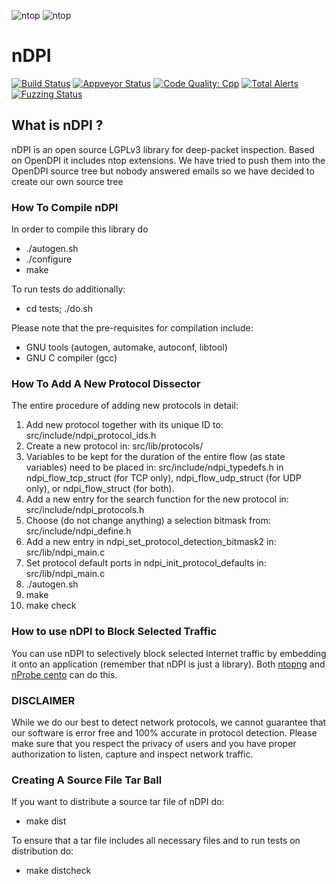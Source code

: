 ![ntop][ntopng_logo] ![ntop][ntop_logo]
# nDPI

[![Build Status](https://travis-ci.org/ntop/nDPI.png?branch=dev)](https://travis-ci.org/ntop/nDPI)
[![Appveyor Status](https://ci.appveyor.com/api/projects/status/github/ntop/nDPI?svg=true)](https://ci.appveyor.com/project/ntop/ndpi)
[![Code Quality: Cpp](https://img.shields.io/lgtm/grade/cpp/g/ntop/nDPI.svg?logo=lgtm&logoWidth=18)](https://lgtm.com/projects/g/ntop/nDPI/context:cpp)
[![Total Alerts](https://img.shields.io/lgtm/alerts/g/ntop/nDPI.svg?logo=lgtm&logoWidth=18)](https://lgtm.com/projects/g/ntop/nDPI/alerts)
[![Fuzzing Status](https://oss-fuzz-build-logs.storage.googleapis.com/badges/ndpi.svg)](https://bugs.chromium.org/p/oss-fuzz/issues/list?sort=-opened&can=1&q=proj:ndpi)

## What is nDPI ?

nDPI is an open source LGPLv3 library for deep-packet inspection. Based on OpenDPI it includes ntop extensions. We have tried to push them into the OpenDPI source tree but nobody answered emails so we have decided to create our own source tree

### How To Compile nDPI

In order to compile this library do

- ./autogen.sh
- ./configure
- make

To run tests do additionally:

- cd tests; ./do.sh

Please note that the pre-requisites for compilation include:
- GNU tools (autogen, automake, autoconf, libtool)
- GNU C compiler (gcc)

### How To Add A New Protocol Dissector

The entire procedure of adding new protocols in detail:

1. Add new protocol together with its unique ID to: src/include/ndpi_protocol_ids.h
2. Create a new protocol in: src/lib/protocols/
3. Variables to be kept for the duration of the entire flow (as state variables) need to be placed in: src/include/ndpi_typedefs.h in ndpi_flow_tcp_struct (for TCP only), ndpi_flow_udp_struct (for UDP only), or ndpi_flow_struct (for both).
4. Add a new entry for the search function for the new protocol in: src/include/ndpi_protocols.h
5. Choose (do not change anything) a selection bitmask from: src/include/ndpi_define.h
6. Add a new entry in ndpi_set_protocol_detection_bitmask2 in: src/lib/ndpi_main.c
7. Set protocol default ports in ndpi_init_protocol_defaults in: src/lib/ndpi_main.c
8.  ./autogen.sh
9. make
10. make check

### How to use nDPI to Block Selected Traffic

You can use nDPI to selectively block selected Internet traffic by embedding it onto an application (remember that nDPI is just a library). Both [ntopng](https://github.com/ntop/ntopng) and [nProbe cento](http://www.ntop.org/products/netflow/nprobe-cento/) can do this.

### DISCLAIMER
While we do our best to detect network protocols, we cannot guarantee that our software is error free and 100% accurate in protocol detection. Please make sure that you respect the privacy of users and you have proper authorization to listen, capture and inspect network traffic.

### Creating A Source File Tar Ball

If you want to distribute a source tar file of nDPI do:

- make dist

To ensure that a tar file includes all necessary files and to run tests on distribution do:

- make distcheck

[ntopng_logo]: https://camo.githubusercontent.com/0f789abcef232035c05e0d2e82afa3cc3be46485/687474703a2f2f7777772e6e746f702e6f72672f77702d636f6e74656e742f75706c6f6164732f323031312f30382f6e746f706e672d69636f6e2d313530783135302e706e67

[ntop_logo]: https://camo.githubusercontent.com/58e2a1ecfff62d8ecc9d74633bd1013f26e06cba/687474703a2f2f7777772e6e746f702e6f72672f77702d636f6e74656e742f75706c6f6164732f323031352f30352f6e746f702e706e67
